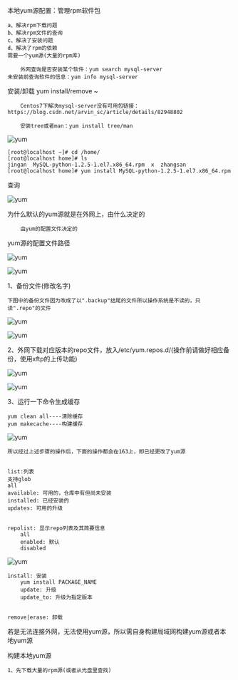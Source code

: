 本地yum源配置：管理rpm软件包

    a、解决rpm下载问题
    b、解决rpm文件的查询
    c、解决了安装问题
    d、解决了rpm的依赖
    需要一个yum源(大量的rpm库)
    
		外网查询是否安装某个软件：yum search mysql-server
    未安装前查询软件的信息：yum info mysql-server


安装/卸载 yum install/remove ~

		Centos7下解决mysql-server没有可用包链接：https://blog.csdn.net/arvin_sc/article/details/82948802

		安装tree或者man：yum install tree/man

![yum](../picture/yum1.png)

    [root@localhost ~]# cd /home/
    [root@localhost home]# ls
    jingan  MySQL-python-1.2.5-1.el7.x86_64.rpm  x  zhangsan
    [root@localhost home]# yum install MySQL-python-1.2.5-1.el7.x86_64.rpm 

查询

![yum](../picture/yum.png)


为什么默认的yum源就是在外网上，由什么决定的

		由yum的配置文件决定的
    
yum源的配置文件路径

![yum](../picture/yum2.png)

![yum](../picture/yun0.png)

1、备份文件(修改名字)

    下图中的备份文件因为改成了以".backup"结尾的文件所以操作系统是不读的，只读".repo"的文件

![yum](../picture/yum3.png)

![yum](../picture/yum4.png)

2、外网下载对应版本的repo文件，放入/etc/yum.repos.d/(操作前请做好相应备份，使用xftp的上传功能)

![yum](../picture/yum5.png)

![yum](../picture/yum6.png)

3、运行一下命令生成缓存

    yum clean all----清除缓存
    yum makecache----构建缓存
    
![yum](../picture/yum7.png)

    所以经过上述步骤的操作后，下面的操作都会在163上，即已经更改了yum源
    

    list:列表
    支持glob
    all
    available: 可用的，仓库中有但尚未安装
    installed: 已经安装的
    updates: 可用的升级
    
    
    repolist: 显示repo列表及其简要信息
        all
        enabled: 默认
        disabled 
        
![yum](../picture/yum8.png)
        
        
    install: 安装
        yum install PACKAGE_NAME
        update: 升级
        update_to: 升级为指定版本
        
    
    remove|erase: 卸载
    
    

若是无法连接外网，无法使用yum源，所以需自身构建局域网构建yum源或者本地yum源

构建本地yum源

    1、先下载大量的rpm源(或者从光盘里查找)
  
